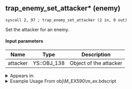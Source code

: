 ## trap_enemy_set_attacker* (enemy)

`syscall 2, 97 ; trap_enemy_set_attacker (2 in, 0 out)`

Set the attacker for an enemy.

#### Input parameters
| Name | Type | Description
|------|------|------------
| attacker   | YS::OBJ_138   | Object of the attacker




<details>
	<summary>Appears in:</summary>
| filename | Entity (obj)
|----------|-------------
| obj\M_EX590\m_ex.bdscript       | ((M) Bulky Vendor)          
| obj\M_EX590_NM\m_ex.bdscript       | ((M) Bulky Vendor (NM))          

</details>

<details>
	<summary>Example Usage From obj\M_EX590\m_ex.bdscript</summary>
```
L5246:
 popToSp 0
 pushFromFSp 0
 fetchValue 4
 pushImm 241
 pushImmf 0
 syscall 1, 11 ; trap_sysobj_motion_start (3 in, 0 out)
 pushFromFSp 0
 gosub 4, L2390
 memcpyToSp 16, 16
 pushFromPSp 16
 pushImm 16384
 pushImm 1
 pushImm 0
 pushImm 0
 syscall 1, 18 ; trap_obj_attach (6 in, 0 out)
 pushFromFSp 0
 fetchValue 4
 gosub 4, L3331
 pushFromFSp 0
 pushImm 5
 pushImm 1
 pushImm 0
 syscall 1, 87 ; trap_obj_effect_start_bind (4 in, 1 out)
 drop 
 pushFromFSp 0
 syscall 2, 23 ; trap_btlobj_target (1 in, 1 out)
 gosub 4, L414
 memcpyToSp 16, 16
 pushFromPSp 16
 syscall 1, 98 ; trap_obj_step_pos (1 in, 1 out)
 memcpyToSp 16, 32
 pushFromPSp 32
 pushFromFSp 0
 fetchValue 28
 syscall 6, 1 ; trap_prize_appear (2 in, 0 out)
 pushFromFSp 0
 pushImm 28
 add 
 pushImm 142
 memcpy 0
 pushFromFSp 0
 gosub 4, L2390
 memcpyToSp 16, 16
 pushFromPSp 16
 syscall 2, 97 ; trap_enemy_set_attacker (2 in, 0 out)
 pushFromFSp 0
 syscall 1, 209 ; trap_obj_dead (1 in, 0 out)
 ret
```
</details>

